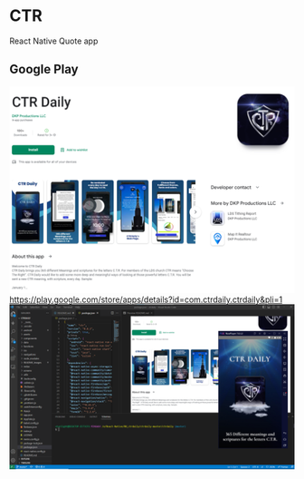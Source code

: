 # CTR

React Native Quote app

## Google Play

![Tux, ctr_android_google_play](./README_images/ctr_google_play.png)
https://play.google.com/store/apps/details?id=com.ctrdaily.ctrdaily&pli=1
![Tux, ctr_android](./README_images/ctr_run.png)
